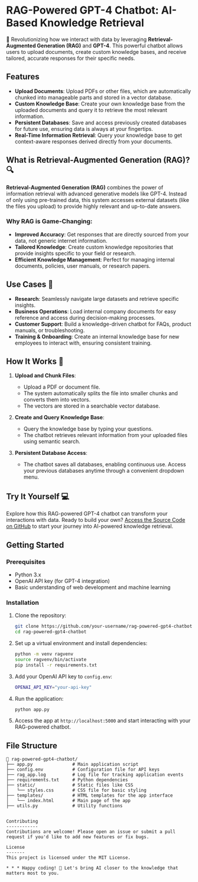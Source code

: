 # RAG-Powered GPT-4 Chatbot: AI-Based Knowledge Retrieval

🚀 Revolutionizing how we interact with data by leveraging **Retrieval-Augmented Generation (RAG)** and **GPT-4**. This powerful chatbot allows users to upload documents, create custom knowledge bases, and receive tailored, accurate responses for their specific needs.

## Features
- **Upload Documents**: Upload PDFs or other files, which are automatically chunked into manageable parts and stored in a vector database.
- **Custom Knowledge Base**: Create your own knowledge base from the uploaded documents and query it to retrieve the most relevant information.
- **Persistent Databases**: Save and access previously created databases for future use, ensuring data is always at your fingertips.
- **Real-Time Information Retrieval**: Query your knowledge base to get context-aware responses derived directly from your documents.
  
## What is Retrieval-Augmented Generation (RAG)? 🔍
**Retrieval-Augmented Generation (RAG)** combines the power of information retrieval with advanced generative models like GPT-4. Instead of only using pre-trained data, this system accesses external datasets (like the files you upload) to provide highly relevant and up-to-date answers.

### Why RAG is Game-Changing:
- **Improved Accuracy**: Get responses that are directly sourced from your data, not generic internet information.
- **Tailored Knowledge**: Create custom knowledge repositories that provide insights specific to your field or research.
- **Efficient Knowledge Management**: Perfect for managing internal documents, policies, user manuals, or research papers.

## Use Cases 📄
- **Research**: Seamlessly navigate large datasets and retrieve specific insights.
- **Business Operations**: Load internal company documents for easy reference and access during decision-making processes.
- **Customer Support**: Build a knowledge-driven chatbot for FAQs, product manuals, or troubleshooting.
- **Training & Onboarding**: Create an internal knowledge base for new employees to interact with, ensuring consistent training.

## How It Works 🤖
1. **Upload and Chunk Files**: 
   - Upload a PDF or document file.
   - The system automatically splits the file into smaller chunks and converts them into vectors.
   - The vectors are stored in a searchable vector database.
   
2. **Create and Query Knowledge Base**:
   - Query the knowledge base by typing your questions.
   - The chatbot retrieves relevant information from your uploaded files using semantic search.
   
3. **Persistent Database Access**:
   - The chatbot saves all databases, enabling continuous use. Access your previous databases anytime through a convenient dropdown menu.

## Try It Yourself 💻
Explore how this RAG-powered GPT-4 chatbot can transform your interactions with data. Ready to build your own? [Access the Source Code on GitHub](#) to start your journey into AI-powered knowledge retrieval.

## Getting Started

### Prerequisites
- Python 3.x
- OpenAI API key (for GPT-4 integration)
- Basic understanding of web development and machine learning

### Installation

1. Clone the repository:
    ```bash
    git clone https://github.com/your-username/rag-powered-gpt4-chatbot.git
    cd rag-powered-gpt4-chatbot
    ```

2. Set up a virtual environment and install dependencies:
    ```bash
    python -m venv ragvenv
    source ragvenv/bin/activate
    pip install -r requirements.txt
    ```

3. Add your OpenAI API key to `config.env`:
    ```bash
    OPENAI_API_KEY="your-api-key"
    ```

4. Run the application:
    ```bash
    python app.py
    ```

5. Access the app at `http://localhost:5000` and start interacting with your RAG-powered chatbot.

## File Structure

```plaintext
📂 rag-powered-gpt4-chatbot/
├── app.py               # Main application script
├── config.env           # Configuration file for API keys
├── rag_app.log          # Log file for tracking application events
├── requirements.txt     # Python dependencies
├── static/              # Static files like CSS
│   └── styles.css       # CSS file for basic styling
├── templates/           # HTML templates for the app interface
│   └── index.html       # Main page of the app
├── utils.py             # Utility functions


Contributing 
------------ 
Contributions are welcome! Please open an issue or submit a pull request if you'd like to add new features or fix bugs. 

License 
------- 
This project is licensed under the MIT License. 

* * * Happy coding! 🤖 Let's bring AI closer to the knowledge that matters most to you.